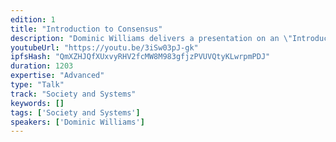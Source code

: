 ```yaml
---
edition: 1
title: "Introduction to Consensus"
description: "Dominic Williams delivers a presentation on an \"Introduction to Consensus\"."
youtubeUrl: "https://youtu.be/3iSw03pJ-gk"
ipfsHash: "QmXZHJQfXUxvyRHV2fcMW8M983gfjzPVUVQtyKLwrpmPDJ"
duration: 1203
expertise: "Advanced"
type: "Talk"
track: "Society and Systems"
keywords: []
tags: ['Society and Systems']
speakers: ['Dominic Williams']
---
```

